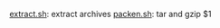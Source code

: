 [extract.sh](https://gist.github.com/d8e0d3abca8d195b3033#file-extract-sh): extract archives
[packen.sh](https://gist.github.com/d8e0d3abca8d195b3033#file-packen-sh): tar and gzip $1

